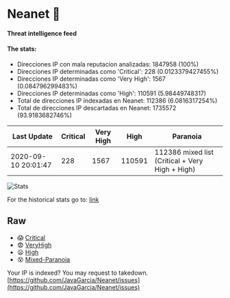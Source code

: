 # Neanet :hocho:
#### Threat intelligence feed
#### The stats:

- Direcciones IP con mala reputacion analizadas: 1847958 (100%)
- Direcciones IP determinadas como 'Critical':  228 (0.0123379427455%)
- Direcciones IP determinadas como 'Very High':  1567 (0.084796299483%)
- Direcciones IP determinadas como 'High':  110591 (5.98449748317)
- Total de direcciones IP indexadas en Neanet:  112386 (6.0816317254%)
- Total de direcciones IP descartadas en Neanet:  1735572 (93.9183682746%)

| Last Update | Critical | Very High | High | Paranoia |
| --- | --- | --- | --- | --- |
| 2020-09-10 20:01:47 | 228 | 1567 | 110591 | 112386 mixed list (Critical + Very High + High)|

![Stats](https://docs.google.com/spreadsheets/d/e/2PACX-1vSnaNMIXVabIpDJjufMlzH7poXnshF3mgd8Is1g9ytUEzVsP5my4Trn8f-xkoLLQ38xpL3HtmUexLo6/pubchart?oid=501124687&format=image)

For the historical stats go to: [link](/stats.csv)
## Raw
- :scream: [Critical](https://raw.githubusercontent.com/JavaGarcia/Neanet/master/blacklists/neanet_critical.txt)
- :fearful: [VeryHigh](https://raw.githubusercontent.com/JavaGarcia/Neanet/master/blacklists/neanet_veryHigh.txtt)
- :frowning: [High](https://raw.githubusercontent.com/JavaGarcia/Neanet/master/blacklists/neanet_high.txt)
- :dizzy_face: [Mixed-Paranoia](https://raw.githubusercontent.com/JavaGarcia/Neanet/master/blacklists/neanet_all.txt)


Your IP is indexed? You may request to takedown. [https://github.com/JavaGarcia/Neanet/issues](https://github.com/JavaGarcia/Neanet/issues)





















































































































































































































































































































































































































































































































































































































































































































